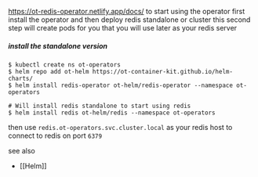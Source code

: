 https://ot-redis-operator.netlify.app/docs/
to start using the operator first install the operator and then deploy redis standalone or cluster this second step will create pods for you that you will use later as your redis server

##### install the standalone version 

```
$ kubectl create ns ot-operators  
$ helm repo add ot-helm https://ot-container-kit.github.io/helm-charts/  
$ helm install redis-operator ot-helm/redis-operator --namespace ot-operators  
  
# Will install redis standalone to start using redis  
$ helm install redis ot-helm/redis --namespace ot-operators
```

then use `redis.ot-operators.svc.cluster.local` as your redis host to connect to redis on port `6379`

see also
- [[Helm]]